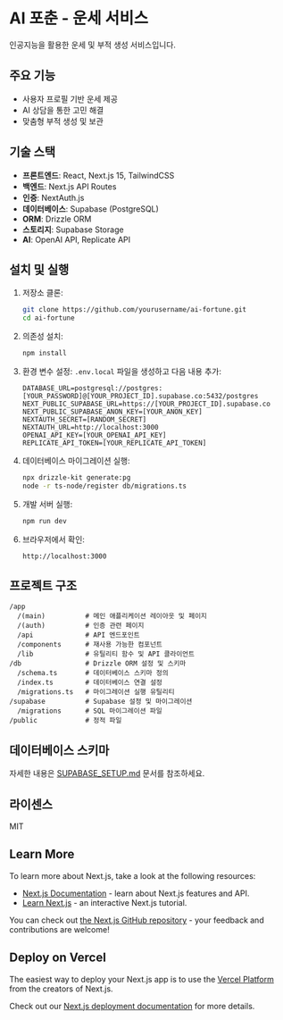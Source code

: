 # AI 포춘 - 운세 서비스

인공지능을 활용한 운세 및 부적 생성 서비스입니다.

## 주요 기능

- 사용자 프로필 기반 운세 제공
- AI 상담을 통한 고민 해결
- 맞춤형 부적 생성 및 보관

## 기술 스택

- **프론트엔드**: React, Next.js 15, TailwindCSS
- **백엔드**: Next.js API Routes
- **인증**: NextAuth.js
- **데이터베이스**: Supabase (PostgreSQL)
- **ORM**: Drizzle ORM
- **스토리지**: Supabase Storage
- **AI**: OpenAI API, Replicate API

## 설치 및 실행

1. 저장소 클론:

   ```bash
   git clone https://github.com/yourusername/ai-fortune.git
   cd ai-fortune
   ```

2. 의존성 설치:

   ```bash
   npm install
   ```

3. 환경 변수 설정:
   `.env.local` 파일을 생성하고 다음 내용 추가:

   ```
   DATABASE_URL=postgresql://postgres:[YOUR_PASSWORD]@[YOUR_PROJECT_ID].supabase.co:5432/postgres
   NEXT_PUBLIC_SUPABASE_URL=https://[YOUR_PROJECT_ID].supabase.co
   NEXT_PUBLIC_SUPABASE_ANON_KEY=[YOUR_ANON_KEY]
   NEXTAUTH_SECRET=[RANDOM_SECRET]
   NEXTAUTH_URL=http://localhost:3000
   OPENAI_API_KEY=[YOUR_OPENAI_API_KEY]
   REPLICATE_API_TOKEN=[YOUR_REPLICATE_API_TOKEN]
   ```

4. 데이터베이스 마이그레이션 실행:

   ```bash
   npx drizzle-kit generate:pg
   node -r ts-node/register db/migrations.ts
   ```

5. 개발 서버 실행:

   ```bash
   npm run dev
   ```

6. 브라우저에서 확인:
   ```
   http://localhost:3000
   ```

## 프로젝트 구조

```
/app
  /(main)          # 메인 애플리케이션 레이아웃 및 페이지
  /(auth)          # 인증 관련 페이지
  /api             # API 엔드포인트
  /components      # 재사용 가능한 컴포넌트
  /lib             # 유틸리티 함수 및 API 클라이언트
/db                # Drizzle ORM 설정 및 스키마
  /schema.ts       # 데이터베이스 스키마 정의
  /index.ts        # 데이터베이스 연결 설정
  /migrations.ts   # 마이그레이션 실행 유틸리티
/supabase          # Supabase 설정 및 마이그레이션
  /migrations      # SQL 마이그레이션 파일
/public            # 정적 파일
```

## 데이터베이스 스키마

자세한 내용은 [SUPABASE_SETUP.md](./SUPABASE_SETUP.md) 문서를 참조하세요.

## 라이센스

MIT

## Learn More

To learn more about Next.js, take a look at the following resources:

- [Next.js Documentation](https://nextjs.org/docs) - learn about Next.js features and API.
- [Learn Next.js](https://nextjs.org/learn) - an interactive Next.js tutorial.

You can check out [the Next.js GitHub repository](https://github.com/vercel/next.js) - your feedback and contributions are welcome!

## Deploy on Vercel

The easiest way to deploy your Next.js app is to use the [Vercel Platform](https://vercel.com/new?utm_medium=default-template&filter=next.js&utm_source=create-next-app&utm_campaign=create-next-app-readme) from the creators of Next.js.

Check out our [Next.js deployment documentation](https://nextjs.org/docs/app/building-your-application/deploying) for more details.
